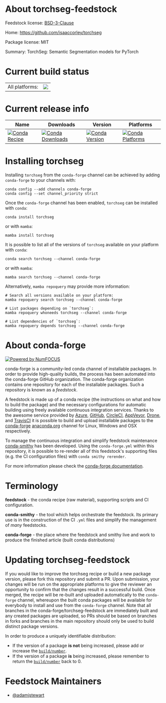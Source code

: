 About torchseg-feedstock
========================

Feedstock license: [BSD-3-Clause](https://github.com/conda-forge/torchseg-feedstock/blob/main/LICENSE.txt)

Home: https://github.com/isaaccorley/torchseg

Package license: MIT

Summary: TorchSeg: Semantic Segmentation models for PyTorch

Current build status
====================


<table><tr><td>All platforms:</td>
    <td>
      <a href="https://dev.azure.com/conda-forge/feedstock-builds/_build/latest?definitionId=23800&branchName=main">
        <img src="https://dev.azure.com/conda-forge/feedstock-builds/_apis/build/status/torchseg-feedstock?branchName=main">
      </a>
    </td>
  </tr>
</table>

Current release info
====================

| Name | Downloads | Version | Platforms |
| --- | --- | --- | --- |
| [![Conda Recipe](https://img.shields.io/badge/recipe-torchseg-green.svg)](https://anaconda.org/conda-forge/torchseg) | [![Conda Downloads](https://img.shields.io/conda/dn/conda-forge/torchseg.svg)](https://anaconda.org/conda-forge/torchseg) | [![Conda Version](https://img.shields.io/conda/vn/conda-forge/torchseg.svg)](https://anaconda.org/conda-forge/torchseg) | [![Conda Platforms](https://img.shields.io/conda/pn/conda-forge/torchseg.svg)](https://anaconda.org/conda-forge/torchseg) |

Installing torchseg
===================

Installing `torchseg` from the `conda-forge` channel can be achieved by adding `conda-forge` to your channels with:

```
conda config --add channels conda-forge
conda config --set channel_priority strict
```

Once the `conda-forge` channel has been enabled, `torchseg` can be installed with `conda`:

```
conda install torchseg
```

or with `mamba`:

```
mamba install torchseg
```

It is possible to list all of the versions of `torchseg` available on your platform with `conda`:

```
conda search torchseg --channel conda-forge
```

or with `mamba`:

```
mamba search torchseg --channel conda-forge
```

Alternatively, `mamba repoquery` may provide more information:

```
# Search all versions available on your platform:
mamba repoquery search torchseg --channel conda-forge

# List packages depending on `torchseg`:
mamba repoquery whoneeds torchseg --channel conda-forge

# List dependencies of `torchseg`:
mamba repoquery depends torchseg --channel conda-forge
```


About conda-forge
=================

[![Powered by
NumFOCUS](https://img.shields.io/badge/powered%20by-NumFOCUS-orange.svg?style=flat&colorA=E1523D&colorB=007D8A)](https://numfocus.org)

conda-forge is a community-led conda channel of installable packages.
In order to provide high-quality builds, the process has been automated into the
conda-forge GitHub organization. The conda-forge organization contains one repository
for each of the installable packages. Such a repository is known as a *feedstock*.

A feedstock is made up of a conda recipe (the instructions on what and how to build
the package) and the necessary configurations for automatic building using freely
available continuous integration services. Thanks to the awesome service provided by
[Azure](https://azure.microsoft.com/en-us/services/devops/), [GitHub](https://github.com/),
[CircleCI](https://circleci.com/), [AppVeyor](https://www.appveyor.com/),
[Drone](https://cloud.drone.io/welcome), and [TravisCI](https://travis-ci.com/)
it is possible to build and upload installable packages to the
[conda-forge](https://anaconda.org/conda-forge) [anaconda.org](https://anaconda.org/)
channel for Linux, Windows and OSX respectively.

To manage the continuous integration and simplify feedstock maintenance
[conda-smithy](https://github.com/conda-forge/conda-smithy) has been developed.
Using the ``conda-forge.yml`` within this repository, it is possible to re-render all of
this feedstock's supporting files (e.g. the CI configuration files) with ``conda smithy rerender``.

For more information please check the [conda-forge documentation](https://conda-forge.org/docs/).

Terminology
===========

**feedstock** - the conda recipe (raw material), supporting scripts and CI configuration.

**conda-smithy** - the tool which helps orchestrate the feedstock.
                   Its primary use is in the construction of the CI ``.yml`` files
                   and simplify the management of *many* feedstocks.

**conda-forge** - the place where the feedstock and smithy live and work to
                  produce the finished article (built conda distributions)


Updating torchseg-feedstock
===========================

If you would like to improve the torchseg recipe or build a new
package version, please fork this repository and submit a PR. Upon submission,
your changes will be run on the appropriate platforms to give the reviewer an
opportunity to confirm that the changes result in a successful build. Once
merged, the recipe will be re-built and uploaded automatically to the
`conda-forge` channel, whereupon the built conda packages will be available for
everybody to install and use from the `conda-forge` channel.
Note that all branches in the conda-forge/torchseg-feedstock are
immediately built and any created packages are uploaded, so PRs should be based
on branches in forks and branches in the main repository should only be used to
build distinct package versions.

In order to produce a uniquely identifiable distribution:
 * If the version of a package **is not** being increased, please add or increase
   the [``build/number``](https://docs.conda.io/projects/conda-build/en/latest/resources/define-metadata.html#build-number-and-string).
 * If the version of a package **is** being increased, please remember to return
   the [``build/number``](https://docs.conda.io/projects/conda-build/en/latest/resources/define-metadata.html#build-number-and-string)
   back to 0.

Feedstock Maintainers
=====================

* [@adamjstewart](https://github.com/adamjstewart/)

